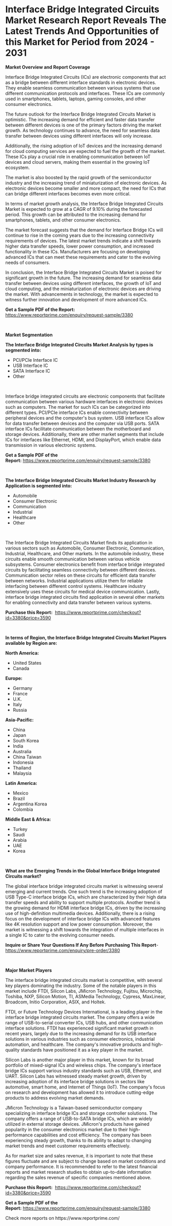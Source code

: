 <p><h1>Interface Bridge Integrated Circuits Market Research Report Reveals The Latest Trends And Opportunities of this Market for Period from 2024 - 2031</h1></p><p><strong>Market Overview and Report Coverage</strong></p>
<p><p>Interface Bridge Integrated Circuits (ICs) are electronic components that act as a bridge between different interface standards in electronic devices. They enable seamless communication between various systems that use different communication protocols and interfaces. These ICs are commonly used in smartphones, tablets, laptops, gaming consoles, and other consumer electronics.</p><p>The future outlook for the Interface Bridge Integrated Circuits Market is optimistic. The increasing demand for efficient and faster data transfer between different devices is one of the primary factors driving the market growth. As technology continues to advance, the need for seamless data transfer between devices using different interfaces will only increase.</p><p>Additionally, the rising adoption of IoT devices and the increasing demand for cloud computing services are expected to fuel the growth of the market. These ICs play a crucial role in enabling communication between IoT devices and cloud servers, making them essential in the growing IoT ecosystem.</p><p>The market is also boosted by the rapid growth of the semiconductor industry and the increasing trend of miniaturization of electronic devices. As electronic devices become smaller and more compact, the need for ICs that can bridge different interfaces becomes even more critical.</p><p>In terms of market growth analysis, the Interface Bridge Integrated Circuits Market is expected to grow at a CAGR of 9.10% during the forecasted period. This growth can be attributed to the increasing demand for smartphones, tablets, and other consumer electronics.</p><p>The market forecast suggests that the demand for Interface Bridge ICs will continue to rise in the coming years due to the increasing connectivity requirements of devices. The latest market trends indicate a shift towards higher data transfer speeds, lower power consumption, and increased functionality in these ICs. Manufacturers are focusing on developing advanced ICs that can meet these requirements and cater to the evolving needs of consumers.</p><p>In conclusion, the Interface Bridge Integrated Circuits Market is poised for significant growth in the future. The increasing demand for seamless data transfer between devices using different interfaces, the growth of IoT and cloud computing, and the miniaturization of electronic devices are driving the market. With advancements in technology, the market is expected to witness further innovation and development of more advanced ICs.</p></p>
<p><strong>Get a Sample PDF of the Report:</strong> <a href="https://www.reportprime.com/enquiry/request-sample/3380">https://www.reportprime.com/enquiry/request-sample/3380</a></p>
<p>&nbsp;</p>
<p><strong>Market Segmentation</strong></p>
<p><strong>The Interface Bridge Integrated Circuits Market Analysis by types is segmented into:</strong></p>
<p><ul><li>PCI/PCIe Interface IC</li><li>USB Interface IC</li><li>SATA Interface IC</li><li>Other</li></ul></p>
<p>&nbsp;</p>
<p><p>Interface bridge integrated circuits are electronic components that facilitate communication between various hardware interfaces in electronic devices such as computers. The market for such ICs can be categorized into different types. PCI/PCIe interface ICs enable connectivity between peripheral devices and the computer's bus system. USB interface ICs allow for data transfer between devices and the computer via USB ports. SATA interface ICs facilitate communication between the motherboard and storage devices. Additionally, there are other market segments that include ICs for interfaces like Ethernet, HDMI, and DisplayPort, which enable data transmission in various electronic systems.</p></p>
<p><strong>Get a Sample PDF of the Report:</strong>&nbsp;<a href="https://www.reportprime.com/enquiry/request-sample/3380">https://www.reportprime.com/enquiry/request-sample/3380</a></p>
<p>&nbsp;</p>
<p><strong>The Interface Bridge Integrated Circuits Market Industry Research by Application is segmented into:</strong></p>
<p><ul><li>Automobile</li><li>Consumer Electronic</li><li>Communication</li><li>Industrial</li><li>Healthcare</li><li>Other</li></ul></p>
<p>&nbsp;</p>
<p><p>The Interface Bridge Integrated Circuits Market finds its application in various sectors such as Automobile, Consumer Electronic, Communication, Industrial, Healthcare, and Other markets. In the automobile industry, these circuits enable smooth communication between various vehicle subsystems. Consumer electronics benefit from interface bridge integrated circuits by facilitating seamless connectivity between different devices. Communication sector relies on these circuits for efficient data transfer between networks. Industrial applications utilize them for reliable interfacing between different control systems. Healthcare industry extensively uses these circuits for medical device communication. Lastly, interface bridge integrated circuits find application in several other markets for enabling connectivity and data transfer between various systems.</p></p>
<p><strong>Purchase this Report:</strong>&nbsp; <a href="https://www.reportprime.com/checkout?id=3380&price=3590">https://www.reportprime.com/checkout?id=3380&price=3590</a></p>
<p>&nbsp;</p>
<p><strong>In terms of Region, the Interface Bridge Integrated Circuits Market Players available by Region are:</strong></p>
<p>
    <p> <strong> North America: </strong>
        <ul>
            <li>United States</li>
            <li>Canada</li>
        </ul>
        </p> 
    <p> <strong> Europe: </strong>
        <ul>
            <li>Germany</li>
            <li>France</li>
            <li>U.K.</li>
            <li>Italy</li>
            <li>Russia</li>
        </ul>
        </p> 
    <p> <strong> Asia-Pacific: </strong>
        <ul>
            <li>China</li>
            <li>Japan</li>
            <li>South Korea</li>
            <li>India</li>
            <li>Australia</li>
            <li>China Taiwan</li>
            <li>Indonesia</li>
            <li>Thailand</li>
            <li>Malaysia</li>
        </ul>
        </p> 
    <p> <strong> Latin America: </strong>
        <ul>
            <li>Mexico</li>
            <li>Brazil</li>
            <li>Argentina Korea</li>
            <li>Colombia</li>
        </ul>
        </p> 
    <p> <strong> Middle East & Africa: </strong>
        <ul>
            <li>Turkey</li>
            <li>Saudi</li>
            <li>Arabia</li>
            <li>UAE</li>
            <li>Korea</li>
        </ul>
    </p>
    </p>
<p>&nbsp;</p>
<p><strong>What are the Emerging Trends in the Global Interface Bridge Integrated Circuits market?</strong></p>
<p><p>The global interface bridge integrated circuits market is witnessing several emerging and current trends. One such trend is the increasing adoption of USB Type-C interface bridge ICs, which are characterized by their high data transfer speeds and ability to support multiple protocols. Another trend is the growing demand for HDMI interface bridge ICs, driven by the increasing use of high-definition multimedia devices. Additionally, there is a rising focus on the development of interface bridge ICs with advanced features like 4K resolution support and low power consumption. Moreover, the market is witnessing a shift towards the integration of multiple interfaces in a single IC to cater to the evolving consumer needs.</p></p>
<p><strong>Inquire or Share Your Questions If Any Before Purchasing This Report</strong>- <a href="https://www.reportprime.com/enquiry/pre-order/3380">https://www.reportprime.com/enquiry/pre-order/3380</a></p>
<p>&nbsp;</p>
<p><strong>Major Market Players</strong></p>
<p><p>The interface bridge integrated circuits market is competitive, with several key players dominating the industry. Some of the notable players in this market include FTDI, Silicon Labs, JMicron Technology, Fujitsu, Microchip, Toshiba, NXP, Silicon Motion, TI, ASMedia Technology, Cypress, MaxLinear, Broadcom, Initio Corporation, ASIX, and Holtek.</p><p>FTDI, or Future Technology Devices International, is a leading player in the interface bridge integrated circuits market. The company offers a wide range of USB-to-serial converter ICs, USB hubs, and other communication interface solutions. FTDI has experienced significant market growth in recent years, largely due to the increasing demand for its USB interface solutions in various industries such as consumer electronics, industrial automation, and healthcare. The company's innovative products and high-quality standards have positioned it as a key player in the market.</p><p>Silicon Labs is another major player in this market, known for its broad portfolio of mixed-signal ICs and wireless chips. The company's interface bridge ICs support various industry standards such as USB, Ethernet, and UART. Silicon Labs has witnessed steady market growth, driven by increasing adoption of its interface bridge solutions in sectors like automotive, smart home, and Internet of Things (IoT). The company's focus on research and development has allowed it to introduce cutting-edge products to address evolving market demands.</p><p>JMicron Technology is a Taiwan-based semiconductor company specializing in interface bridge ICs and storage controller solutions. The company offers a range of USB-to-SATA bridge ICs, which are widely utilized in external storage devices. JMicron's products have gained popularity in the consumer electronics market due to their high-performance capabilities and cost efficiency. The company has been experiencing steady growth, thanks to its ability to adapt to changing market trends and meet customer requirements effectively.</p><p>As for market size and sales revenue, it is important to note that these figures fluctuate and are subject to change based on market conditions and company performance. It is recommended to refer to the latest financial reports and market research studies to obtain up-to-date information regarding the sales revenue of specific companies mentioned above.</p></p>
<p><strong>Purchase this Report:</strong>&nbsp;&nbsp;<a href="https://www.reportprime.com/checkout?id=3380&price=3590">https://www.reportprime.com/checkout?id=3380&price=3590</a></p>
<p></p>
<p><strong>Get a Sample PDF of the Report:</strong>&nbsp;<a href="https://www.reportprime.com/enquiry/request-sample/3380">https://www.reportprime.com/enquiry/request-sample/3380</a></p>
<p>Check more reports on https://www.reportprime.com/</p>